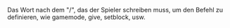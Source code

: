 Das Wort nach dem "/", das der Spieler schreiben muss, um den Befehl zu definieren, wie gamemode, give, setblock, usw.
